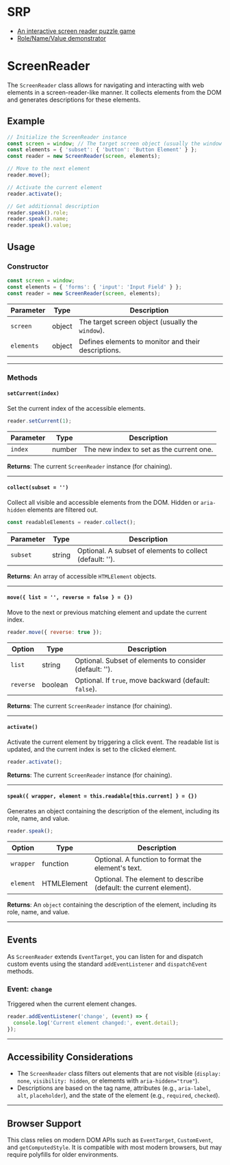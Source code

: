 # SRP
- [An interactive screen reader puzzle game](https://christopherabate.github.io/srp/)
- [Role/Name/Value demonstrator](https://christopherabate.github.io/srp/rnv.html)


# ScreenReader

The `ScreenReader` class allows for navigating and interacting with web elements in a screen-reader-like manner.
It collects elements from the DOM and generates descriptions for these elements.

## Example

```js
// Initialize the ScreenReader instance
const screen = window; // The target screen object (usually the window object or an iframe)
const elements = { 'subset': { 'button': 'Button Element' } };
const reader = new ScreenReader(screen, elements);

// Move to the next element
reader.move();

// Activate the current element
reader.activate();

// Get additionnal description
reader.speak().role;
reader.speak().name;
reader.speak().value;
```

## Usage

### Constructor

```js
const screen = window;
const elements = { 'forms': { 'input': 'Input Field' } };
const reader = new ScreenReader(screen, elements);
```

| Parameter | Type   | Description                                       |
| --------- | ------ | ------------------------------------------------- |
| `screen`  | object | The target screen object (usually the `window`).   |
| `elements`| object | Defines elements to monitor and their descriptions.|

---

### Methods

#### `setCurrent(index)`

Set the current index of the accessible elements.

```js
reader.setCurrent(1);
```

| Parameter | Type   | Description                             |
| --------- | ------ | --------------------------------------- |
| `index`   | number | The new index to set as the current one. |

**Returns**: The current `ScreenReader` instance (for chaining).

---

#### `collect(subset = '')`

Collect all visible and accessible elements from the DOM. Hidden or `aria-hidden` elements are filtered out.

```js
const readableElements = reader.collect();
```

| Parameter | Type   | Description                                             |
| --------- | ------ | ------------------------------------------------------- |
| `subset`  | string | Optional. A subset of elements to collect (default: ''). |

**Returns**: An array of accessible `HTMLElement` objects.

---

#### `move({ list = '', reverse = false } = {})`

Move to the next or previous matching element and update the current index.

```js
reader.move({ reverse: true });
```

| Option      | Type    | Description                                                |
| ----------- | ------- | ---------------------------------------------------------- |
| `list`      | string  | Optional. Subset of elements to consider (default: '').     |
| `reverse`   | boolean | Optional. If `true`, move backward (default: `false`).      |

**Returns**: The current `ScreenReader` instance (for chaining).

---

#### `activate()`

Activate the current element by triggering a click event. The readable list is updated, and the current index is set to the clicked element.

```js
reader.activate();
```

**Returns**: The current `ScreenReader` instance (for chaining).

---

#### `speak({ wrapper, element = this.readable[this.current] } = {})`

Generates an object containing the description of the element, including its role, name, and value.

```js
reader.speak();
```

| Option        | Type       | Description                                                                   |
| ------------- | ---------- | ----------------------------------------------------------------------------- |
| `wrapper`     | function   | Optional. A function to format the element's text.                             |
| `element`     | HTMLElement| Optional. The element to describe (default: the current element).              |

**Returns**: An `object` containing the description of the element, including its role, name, and value.

---

## Events

As `ScreenReader` extends `EventTarget`, you can listen for and dispatch custom events using the standard `addEventListener` and `dispatchEvent` methods.

### Event: `change`

Triggered when the current element changes.

```js
reader.addEventListener('change', (event) => {
  console.log('Current element changed:', event.detail);
});
```

---

## Accessibility Considerations

- The `ScreenReader` class filters out elements that are not visible (`display: none`, `visibility: hidden`, or elements with `aria-hidden="true"`).
- Descriptions are based on the tag name, attributes (e.g., `aria-label`, `alt`, `placeholder`), and the state of the element (e.g., `required`, `checked`).

---

## Browser Support

This class relies on modern DOM APIs such as `EventTarget`, `CustomEvent`, and `getComputedStyle`. It is compatible with most modern browsers, but may require polyfills for older environments.
